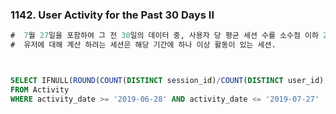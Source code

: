 ### 1142. User Activity for the Past 30 Days II

```sql
#  7월 27일을 포함하여 그 전 30일의 데이터 중, 사용자 당 평균 세션 수를 소수점 이하 2자리로 반올림하여 출력하시오
#  유저에 대해 계산 하려는 세션은 해당 기간에 하나 이상 활동이 있는 세션. 



SELECT IFNULL(ROUND(COUNT(DISTINCT session_id)/COUNT(DISTINCT user_id),2),0.00) AS average_sessions_per_user
FROM Activity 
WHERE activity_date >= '2019-06-28' AND activity_date <= '2019-07-27'
```
